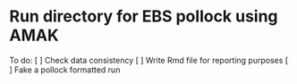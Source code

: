 # Run directory for EBS pollock using AMAK
To do:
  [ ]   Check data consistency
  [ ]   Write Rmd file for reporting purposes
  [ ]   Fake a pollock formatted run
